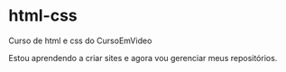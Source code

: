 # html-css
 Curso de html e css do CursoEmVideo

Estou aprendendo a criar sites e agora vou gerenciar meus repositórios.